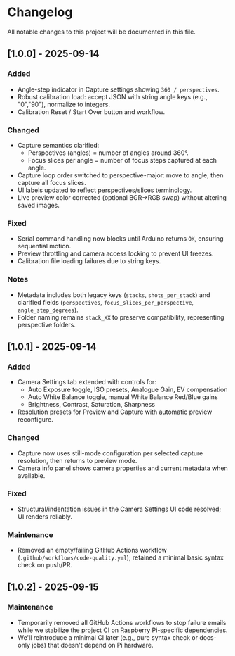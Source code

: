 # Changelog

All notable changes to this project will be documented in this file.

## [1.0.0] - 2025-09-14

### Added
- Angle-step indicator in Capture settings showing `360 / perspectives`.
- Robust calibration load: accept JSON with string angle keys (e.g., "0","90"), normalize to integers.
- Calibration Reset / Start Over button and workflow.

### Changed
- Capture semantics clarified: 
  - Perspectives (angles) = number of angles around 360°.
  - Focus slices per angle = number of focus steps captured at each angle.
- Capture loop order switched to perspective-major: move to angle, then capture all focus slices.
- UI labels updated to reflect perspectives/slices terminology.
- Live preview color corrected (optional BGR→RGB swap) without altering saved images.

### Fixed
- Serial command handling now blocks until Arduino returns `OK`, ensuring sequential motion.
- Preview throttling and camera access locking to prevent UI freezes.
- Calibration file loading failures due to string keys.

### Notes
- Metadata includes both legacy keys (`stacks`, `shots_per_stack`) and clarified fields (`perspectives`, `focus_slices_per_perspective`, `angle_step_degrees`).
- Folder naming remains `stack_XX` to preserve compatibility, representing perspective folders.


## [1.0.1] - 2025-09-14

### Added
- Camera Settings tab extended with controls for:
  - Auto Exposure toggle, ISO presets, Analogue Gain, EV compensation
  - Auto White Balance toggle, manual White Balance Red/Blue gains
  - Brightness, Contrast, Saturation, Sharpness
- Resolution presets for Preview and Capture with automatic preview reconfigure.

### Changed
- Capture now uses still-mode configuration per selected capture resolution, then returns to preview mode.
- Camera info panel shows camera properties and current metadata when available.

### Fixed
- Structural/indentation issues in the Camera Settings UI code resolved; UI renders reliably.

### Maintenance
- Removed an empty/failing GitHub Actions workflow (`.github/workflows/code-quality.yml`); retained a minimal basic syntax check on push/PR.


## [1.0.2] - 2025-09-15

### Maintenance
- Temporarily removed all GitHub Actions workflows to stop failure emails while we stabilize the project CI on Raspberry Pi-specific dependencies.
- We'll reintroduce a minimal CI later (e.g., pure syntax check or docs-only jobs) that doesn't depend on Pi hardware.

